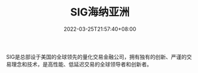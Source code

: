 ﻿---
weight: 
title: "SIG海纳亚洲"
description: "SIG是总部设于美国的全球领先的量化交易金融公司，拥有独有的创新、严谨的交易理念和技术，是高性能、低延迟交易的全球领导者和创新者"
date: 2022-03-25T21:57:40+08:00
lastmod: 2022-03-25T16:45:40+08:00
draft: false
authors: ["Metabd"]
featuredImage: "sighainayazhou.png"
link: ""
tags: ["投资机构","SIG海纳亚洲"]
categories: ["navigation"]
navigation: ["投资机构"]
lightgallery: true
toc: true
pinned: false
recommend: false
recommend1: false
---
SIG是总部设于美国的全球领先的量化交易金融公司，拥有独有的创新、严谨的交易理念和技术，是高性能、低延迟交易的全球领导者和创新者。
